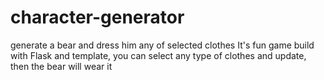 # character-generator
generate a bear and dress him any of selected clothes
It's fun game build with Flask and template, you can select any type of clothes and update, then the bear will wear it
